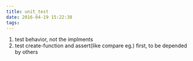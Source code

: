 ```yaml
---
title: unit_test
date: 2016-04-19 15:22:38
tags:
---
```


1. test behavior, not the implments
2. test create-function and assert(like compare eg.) first, to be depended by others
